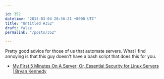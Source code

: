 ```yaml
---

id: 352
datetime: "2013-03-04 20:56:21 +0000 UTC"
title: "Untitled #352"
draft: false
permalink: "/posts/352"

---
```


Pretty good advice for those of us that automate servers. What I find annoying is that this guy doesn't have a bash script that does this for you. 

 
 * [My First 5 Minutes On A Server; Or, Essential Security for Linux Servers | Bryan Kennedy](http://plusbryan.com/my-first-5-minutes-on-a-server-or-essential-security-for-linux-servers)


